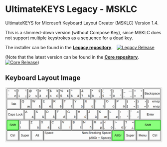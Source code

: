 # UltimateKEYS Legacy - MSKLC

UltimateKEYS for Microsoft Keyboard Layout Creator (MSKLC) Version 1.4.

This is a slimmed-down version (without Compose Key), since MSKLC does not support multiple keystrokes as a sequence for a dead key.

The installer can be found in the **[Legacy repository](https://github.com/pieter-degroote/UltimateKEYS-legacy)**.&emsp;[![Legacy Release](https://img.shields.io/github/release/pieter-degroote/UltimateKEYS-legacy.svg?label=legacy)](https://github.com/pieter-degroote/UltimateKEYS-legacy/releases)

(Note that the latest version can be found in the **[Core repository](https://github.com/pieter-degroote/UltimateKEYS-core)**.&emsp;[![Core Release](https://img.shields.io/github/release/pieter-degroote/UltimateKEYS-core.svg?label=core)](https://github.com/pieter-degroote/UltimateKEYS-core/releases))

## Keyboard Layout Image

![UltimateKEYS (MSKLC) - Keyboard Layout Image](/images/UltimateKEYS%20(MSKLC)%20-%20Keyboard%20Layout%20Image.png)
